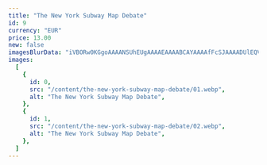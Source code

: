 ```yaml
---
title: "The New York Subway Map Debate"
id: 9
currency: "EUR"
price: 13.00
new: false
imagesBlurData: "iVBORw0KGgoAAAANSUhEUgAAAAEAAAABCAYAAAAfFcSJAAAADUlEQVR42mN8++HTfwAJcQPQj4u7PwAAAABJRU5ErkJggg=="
images:
  [
    {
      id: 0,
      src: "/content/the-new-york-subway-map-debate/01.webp",
      alt: "The New York Subway Map Debate",
    },
    {
      id: 1,
      src: "/content/the-new-york-subway-map-debate/02.webp",
      alt: "The New York Subway Map Debate",
    },
  ]
---
```

